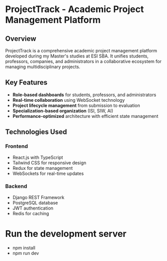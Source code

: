 # ProjectTrack - Academic Project Management Platform

## Overview
ProjectTrack is a comprehensive academic project management platform developed during my Master's studies at ESI SBA. It unifies students, professors, companies, and administrators in a collaborative ecosystem for managing multidisciplinary projects.

## Key Features
- **Role-based dashboards** for students, professors, and administrators
- **Real-time collaboration** using WebSocket technology
- **Project lifecycle management** from submission to evaluation
- **Specialization-based organization** (ISI, SIW, AI)
- **Performance-optimized** architecture with efficient state management

## Technologies Used
### Frontend
- React.js with TypeScript
- Tailwind CSS for responsive design
- Redux for state management
- WebSockets for real-time updates

### Backend
- Django REST Framework
- PostgreSQL database
- JWT authentication
- Redis for caching

# Run the development server
- npm install 
- npm run dev
